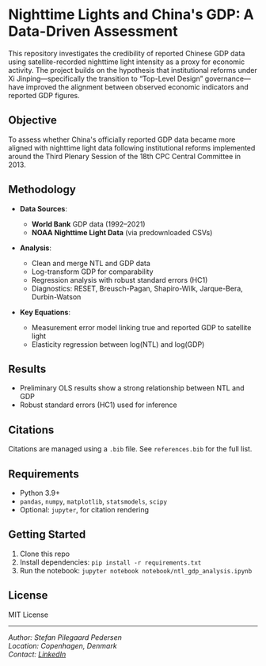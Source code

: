 # Nighttime Lights and China's GDP: A Data-Driven Assessment

This repository investigates the credibility of reported Chinese GDP data using satellite-recorded nighttime light intensity as a proxy for economic activity. The project builds on the hypothesis that institutional reforms under Xi Jinping—specifically the transition to “Top-Level Design” governance—have improved the alignment between observed economic indicators and reported GDP figures.

## Objective

To assess whether China's officially reported GDP data became more aligned with nighttime light data following institutional reforms implemented around the Third Plenary Session of the 18th CPC Central Committee in 2013.

## Methodology

- **Data Sources**:
  - **World Bank** GDP data (1992–2021)
  - **NOAA Nighttime Light Data** (via predownloaded CSVs)
  
- **Analysis**:
  - Clean and merge NTL and GDP data
  - Log-transform GDP for comparability
  - Regression analysis with robust standard errors (HC1)
  - Diagnostics: RESET, Breusch-Pagan, Shapiro-Wilk, Jarque-Bera, Durbin-Watson

- **Key Equations**:
  - Measurement error model linking true and reported GDP to satellite light
  - Elasticity regression between log(NTL) and log(GDP)

## Results

- Preliminary OLS results show a strong relationship between NTL and GDP
- Robust standard errors (HC1) used for inference  

## Citations

Citations are managed using a `.bib` file. See `references.bib` for the full list.

## Requirements

- Python 3.9+
- `pandas`, `numpy`, `matplotlib`, `statsmodels`, `scipy`
- Optional: `jupyter`, for citation rendering

## Getting Started

1. Clone this repo
2. Install dependencies: `pip install -r requirements.txt`
3. Run the notebook: `jupyter notebook notebook/ntl_gdp_analysis.ipynb`

## License

MIT License

---

*Author: Stefan Pilegaard Pedersen*  
*Location: Copenhagen, Denmark*  
*Contact: [LinkedIn](https://www.linkedin.com/in/stefan-pilegaard-pedersen)*

